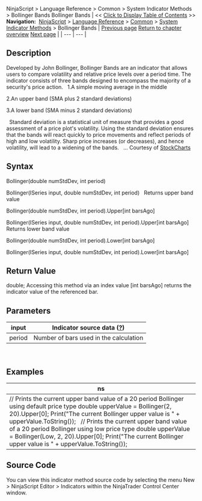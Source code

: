 ﻿
NinjaScript > Language Reference > Common > System Indicator Methods > Bollinger Bands
Bollinger Bands
| << [Click to Display Table of Contents](bollinger_bands.md) >> **Navigation:**     [NinjaScript](ninjascript.md) > [Language Reference](language_reference_wip.md) > [Common](common.md) > [System Indicator Methods](indicators.md) > Bollinger Bands | [Previous page](block_volume.md) [Return to chapter overview](indicators.md) [Next page](buysellpressure.md) |
| --- | --- |
## Description
Developed by John Bollinger, Bollinger Bands are an indicator that allows users to compare volatility and relative price levels over a period time. The indicator consists of three bands designed to encompass the majority of a security's price action. 
 
1.A simple moving average in the middle 

2.An upper band (SMA plus 2 standard deviations) 

3.A lower band (SMA minus 2 standard deviations)

 
Standard deviation is a statistical unit of measure that provides a good assessment of a price plot's volatility. Using the standard deviation ensures that the bands will react quickly to price movements and reflect periods of high and low volatility. Sharp price increases (or decreases), and hence volatility, will lead to a widening of the bands. 
 
... Courtesy of [StockCharts](http://stockcharts.com/education/IndicatorAnalysis/indic_Bbands.md)

## Syntax
Bollinger(double numStdDev, int period)  

Bollinger(ISeries<double> input, double numStdDev, int period)
 
Returns upper band value  

Bollinger(double numStdDev, int period).Upper[int barsAgo]  

Bollinger(ISeries<double> input, double numStdDev, int period).Upper[int barsAgo]
 
Returns lower band value  

Bollinger(double numStdDev, int period).Lower[int barsAgo]  

Bollinger(ISeries<double> input, double numStdDev, int period).Lower[int barsAgo]

## Return Value
double; Accessing this method via an index value [int barsAgo] returns the indicator value of the referenced bar.

## Parameters
| input | Indicator source data ([?](valid_input_data_for_indicator.md)) |
| --- | --- |
| period | Number of bars used in the calculation |
 
## 
## Examples
| ns |
| --- |
| // Prints the current upper band value of a 20 period Bollinger using default price type double upperValue = Bollinger(2, 20).Upper[0]; Print("The current Bollinger upper value is " + upperValue.ToString());   // Prints the current upper band value of a 20 period Bollinger using low price type double upperValue = Bollinger(Low, 2, 20).Upper[0]; Print("The current Bollinger upper value is " + upperValue.ToString()); |

## Source Code
You can view this indicator method source code by selecting the menu New > NinjaScript Editor > Indicators within the NinjaTrader Control Center window.

